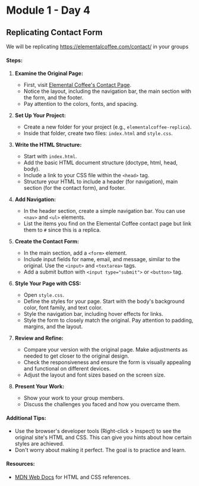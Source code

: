 # Module 1 - Day 4

## Replicating Contact Form

We will be replicating https://elementalcoffee.com/contact/ in your groups

#### Steps:

1. **Examine the Original Page:**
   - First, visit [Elemental Coffee's Contact Page](https://elementalcoffee.com/contact/).
   - Notice the layout, including the navigation bar, the main section with the form, and the footer.
   - Pay attention to the colors, fonts, and spacing.

2. **Set Up Your Project:**
   - Create a new folder for your project (e.g., `elementalcoffee-replica`).
   - Inside that folder, create two files: `index.html` and `style.css`.

3. **Write the HTML Structure:**
   - Start with `index.html`.
   - Add the basic HTML document structure (doctype, html, head, body).
   - Include a link to your CSS file within the `<head>` tag.
   - Structure your HTML to include a header (for navigation), main section (for the contact form), and footer.

4. **Add Navigation:**
   - In the header section, create a simple navigation bar. You can use `<nav>` and `<ul>` elements.
   - List the items you find on the Elemental Coffee contact page but link them to `#` since this is a replica.

5. **Create the Contact Form:**
   - In the main section, add a `<form>` element.
   - Include input fields for name, email, and message, similar to the original. Use the `<input>` and `<textarea>` tags.
   - Add a submit button with `<input type="submit">` or `<button>` tag.

6. **Style Your Page with CSS:**
   - Open `style.css`.
   - Define the styles for your page. Start with the body's background color, font family, and text color.
   - Style the navigation bar, including hover effects for links.
   - Style the form to closely match the original. Pay attention to padding, margins, and the layout.

7. **Review and Refine:**
   - Compare your version with the original page. Make adjustments as needed to get closer to the original design.
   - Check the responsiveness and ensure the form is visually appealing and functional on different devices.
   - Adjust the layout and font sizes based on the screen size.

8. **Present Your Work:**
   - Show your work to your group members.
   - Discuss the challenges you faced and how you overcame them.

#### Additional Tips:
- Use the browser's developer tools (Right-click > Inspect) to see the original site's HTML and CSS. This can give you hints about how certain styles are achieved.
- Don't worry about making it perfect. The goal is to practice and learn.

#### Resources:
- [MDN Web Docs](https://developer.mozilla.org/en-US/docs/Web/CSS) for HTML and CSS references.
